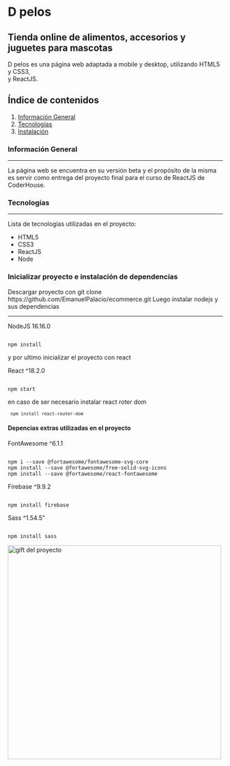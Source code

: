 <!DOCTYPE html><html><head><meta charset="utf-8"></head><body id="preview">
<h1 class="code-line" data-line-start=0 data-line-end=1><a id="MallTop_0"></a>D pelos</h1>
<h2 class="code-line" data-line-start=1 data-line-end=2><a id="Tienda_oniline_de_productos_relacionados_a_la_computacin_1"></a>Tienda online de alimentos, accesorios y juguetes para mascotas</h2>
<p class="has-line-data" data-line-start="5" data-line-end="7">D pelos es una página web adaptada a mobile y desktop, utilizando HTML5 y CSS3,<br>
y ReactJS.</p>
<h2 class="code-line" data-line-start=8 data-line-end=9><a id="ndice_de_contenidos_8"></a>Índice de contenidos</h2>
<ol>
<li class="has-line-data" data-line-start="9" data-line-end="10"><a href="#informaci%C3%B3n-general">Información General</a></li>
<li class="has-line-data" data-line-start="10" data-line-end="11"><a href="#Tecnolog%C3%ADas">Tecnologías</a></li>
<li class="has-line-data" data-line-start="11" data-line-end="12"><a href="#Instalacin_29">Instalación</a></li>
</ol>
<h3 class="code-line" data-line-start=14 data-line-end=15><a id="Informacin_General_14"></a>Información General</h3>
<hr>
<p class="has-line-data" data-line-start="16" data-line-end="17">La página web se encuentra en su versión beta y el propósito de la misma es servir como entrega del proyecto final para el curso de ReactJS de CoderHouse.</p>
<h3 class="code-line" data-line-start=18 data-line-end=19><a id="Tecnologas_18"></a>Tecnologías</h3>
<hr>
<p class="has-line-data" data-line-start="20" data-line-end="21">Lista de tecnologías utilizadas en el proyecto:</p>
<ul>
<li class="has-line-data" data-line-start="21" data-line-end="22">HTML5</li>
<li class="has-line-data" data-line-start="22" data-line-end="23">CSS3</li>
<li class="has-line-data" data-line-start="25" data-line-end="26">ReactJS</li>
<li class="has-line-data" data-line-start="26" data-line-end="27">Node</li>
</ul>
<h3 class="code-line" data-line-start=29 data-line-end=30><a id="Instalacin_29"></a>Inicializar proyecto e instalación de dependencias</h3>
<p>Descargar proyecto con git clone https://github.com/EmanuelPalacio/ecommerce.git
Luego instalar nodejs y sus dependencias</p>
<hr>
<p class="has-line-data" data-line-start="31" data-line-end="32">NodeJS 16.16.0</p>
<pre><code class="has-line-data" data-line-start="33" data-line-end="37">
npm install
</code></pre>
<p>y por ultimo inicializar el proyecto con react</p>
<p class="has-line-data" data-line-start="31" data-line-end="32">React ^18.2.0</p>
<pre><code class="has-line-data" data-line-start="33" data-line-end="37">
npm start
</code></pre>
<p class="has-line-data" data-line-start="31" data-line-end="32">en caso de ser necesario instalar react roter dom</p>
<code><pre><code class="has-line-data" data-line-start="33" data-line-end="32"> npm install react-router-dom</code></pre></code>
<h4 class="code-line" data-line-start=29 data-line-end=30><a id="Instalacin_29">Depencias extras utilizadas en el proyecto</h4>
<p class="has-line-data" data-line-start="31" data-line-end="32">FontAwesome ^6.1.1</p>
<pre><code class="has-line-data" data-line-start="33" data-line-end="37">
npm i --save @fortawesome/fontawesome-svg-core
npm install --save @fortawesome/free-solid-svg-icons
npm install --save @fortawesome/react-fontawesome
</code></pre>
<p class="has-line-data" data-line-start="31" data-line-end="32">Firebase ^9.9.2</p>
<pre><code class="has-line-data" data-line-start="33" data-line-end="37">
npm install firebase
</code></pre>
<p class="has-line-data" data-line-start="31" data-line-end="32">Sass ^1.54.5"</p>
<pre><code class="has-line-data" data-line-start="33" data-line-end="37">
npm install sass
</code></pre>
<img src="https://firebasestorage.googleapis.com/v0/b/ecommerce-veterinaria.appspot.com/o/gift.gif?alt=media&token=7cf54040-d170-4b24-a0d7-2e0350bc13da" alt="gift del proyecto" width=500px heigth=300px/>
</body></html>


